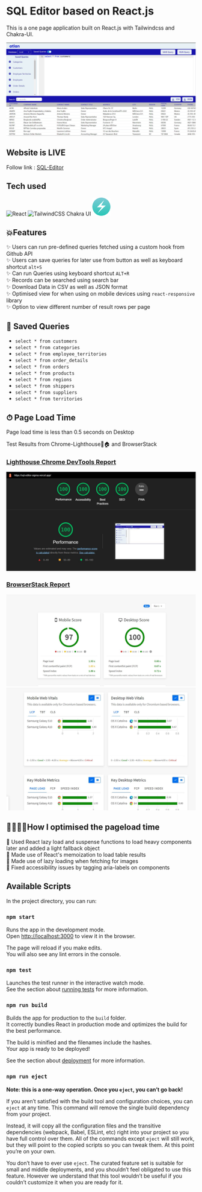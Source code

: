 # SQL Editor based on React.js

This is a one page application built on React.js with Tailwindcss and Chakra-UI.

![Landing Page](src/assets/PageScreenshot/screeshot.jpg)

## Website is LIVE

Follow link : [SQL-Editor](https://sql-editor-sigma.vercel.app/)

## Tech used

![React](https://img.shields.io/badge/react-%2320232a.svg?style=for-the-badge&logo=react&logoColor=%2361DAFB)
![TailwindCSS](https://img.shields.io/badge/tailwindcss-%2338B2AC.svg?style=for-the-badge&logo=tailwind-css&logoColor=white)
Chakra UI ![TailwindCSS](https://raw.githubusercontent.com/chakra-ui/chakra-ui-docs/main/public/favicon.png)

## 💥Features

✨ Users can run pre-defined queries fetched using a custom hook from Github API\
✨ Users can save queries for later use from button as well as keyboard shortcut `alt+S`\
✨ Can run Queries using keyboard shortcut `ALT+R`\
✨ Records can be searched using search bar\
✨ Download Data in CSV as well as JSON format\
✨ Optimised view for when using on mobile devices using `react-responsive` library\
✨ Option to view different number of result rows per page

## 💾 Saved Queries

- `select * from customers`
- `select * from categories`
- `select * from employee_territories`
- `select * from order_details`
- `select * from orders`
- `select * from products`
- `select * from regions`
- `select * from shippers`
- `select * from suppliers`
- `select * from territories`

## ⏱ Page Load Time

Page load time is less than 0.5 seconds on Desktop

Test Results from Chrome-Lighthouse🔦🏠 and BrowserStack

### [Lighthouse Chrome DevTools Report](https://developers.google.com/web/tools/lighthouse#devtools)

![lighthouse report](src/assets/Results/lighthouseResults.jpg)

### [BrowserStack Report](https://www.browserstack.com/speedlab)

![browserstack report 1](src/assets/Results/browserStack1.jpg)
![browserstack report 2](src/assets/Results/browserStack2.jpg)

## 🏃🏻‍♂️💨How I optimised the pageload time

🔨 Used React lazy load and suspense functions to load heavy components later and added a light fallback object\
🔨 Made use of React's memoization to load table results\
🔨 Made use of lazy loading when fetching for images\
🔨 Fixed accessibility issues by tagging aria-labels on components

## Available Scripts

In the project directory, you can run:

### `npm start`

Runs the app in the development mode.<br />
Open [http://localhost:3000](http://localhost:3000) to view it in the browser.

The page will reload if you make edits.<br />
You will also see any lint errors in the console.

### `npm test`

Launches the test runner in the interactive watch mode.<br />
See the section about [running tests](https://facebook.github.io/create-react-app/docs/running-tests) for more information.

### `npm run build`

Builds the app for production to the `build` folder.<br />
It correctly bundles React in production mode and optimizes the build for the best performance.

The build is minified and the filenames include the hashes.<br />
Your app is ready to be deployed!

See the section about [deployment](https://facebook.github.io/create-react-app/docs/deployment) for more information.

### `npm run eject`

**Note: this is a one-way operation. Once you `eject`, you can’t go back!**

If you aren’t satisfied with the build tool and configuration choices, you can `eject` at any time. This command will remove the single build dependency from your project.

Instead, it will copy all the configuration files and the transitive dependencies (webpack, Babel, ESLint, etc) right into your project so you have full control over them. All of the commands except `eject` will still work, but they will point to the copied scripts so you can tweak them. At this point you’re on your own.

You don’t have to ever use `eject`. The curated feature set is suitable for small and middle deployments, and you shouldn’t feel obligated to use this feature. However we understand that this tool wouldn’t be useful if you couldn’t customize it when you are ready for it.
